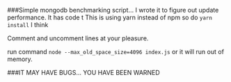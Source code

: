 ###Simple mongodb benchmarking script...
I wrote it to figure out update performance.  It has code t
This is using yarn instead of npm so do `yarn install` I think

Comment and uncomment lines at your pleasure.

run command `node --max_old_space_size=4096 index.js` or it will run out of memory.

###IT MAY HAVE BUGS... YOU HAVE BEEN WARNED